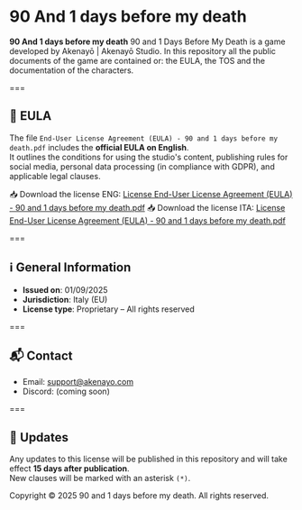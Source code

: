 # 90 And 1 days before my death
**90 And 1 days before my death** 90 and 1 Days Before My Death is a game developed by Akenayō | Akenayō Studio.
In this repository all the public documents of the game are contained or: the EULA, the TOS and the documentation of the characters.

===

## 📄 EULA

The file `End-User License Agreement (EULA) - 90 and 1 days before my death.pdf` includes the **official EULA on English**.  
It outlines the conditions for using the studio's content, publishing rules for social media, personal data processing (in compliance with GDPR), and applicable legal clauses.

📥 Download the license ENG: [License End-User License Agreement (EULA) - 90 and 1 days before my death.pdf](/End-User%20License%20Agreement%20(EULA)%20-%2090%20and%201%20days%20before%20my%20death.pdf)
📥 Download the license ITA: [License End-User License Agreement (EULA) - 90 and 1 days before my death.pdf](Contratto%20di%20Licenza%20per%20l'Utente%20Finale%20(EULA)%20-%2090%20and%201%20days%20before%20my%20death.pdf)

===

## ℹ️ General Information

- **Issued on**: 01/09/2025
- **Jurisdiction**: Italy (EU)  
- **License type**: Proprietary – All rights reserved

===

## 📬 Contact

- Email: support@akenayo.com
- Discord: (coming soon)

===

## 📢 Updates

Any updates to this license will be published in this repository and will take effect **15 days after publication**.  
New clauses will be marked with an asterisk `(*)`.


Copyright © 2025 90 and 1 days before my death. All rights reserved.
